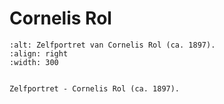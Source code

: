 # Cornelis Rol

```{figure}  /images/Cornelis_zelfportret.png
:alt: Zelfportret van Cornelis Rol (ca. 1897).
:align: right
:width: 300


Zelfportret - Cornelis Rol (ca. 1897).
```
